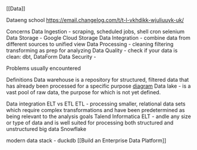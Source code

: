 [[Data]]

Dataeng school
https://email.changelog.com/t/t-l-vkhdikk-wjuliuuyk-uk/

Concerns
Data Ingestion - scraping, scheduled jobs, shell cron selenium
Data Storage - Google Cloud Storage
Data Integration - combine data from different sources to unified view
Data Processing - cleaning filtering transforming as prep for analyzing
Data Quality - check if your data is clean: dbt, DataForm
Data Security - 

Problems usually encountered

Definitions
Data warehouse is a repository for structured, filtered data that has already been processed for a specific purpose [diagram](https://en.wikipedia.org/wiki/Data_warehouse#/media/File:Data_warehouse_architecture.jpg)
Data lake - is a vast pool of raw data, the purpose for which is not yet defined.

Data integration
ELT vs ETL
ETL - processing smaller, relational data sets which require complex transformations and have been predetermined as being relevant to the analysis goals
Talend Informatica
ELT - andle any size or type of data and is well suited for processing both structured and unstructured big data
Snowflake

modern data stack - duckdb
[[Build an Enterprise Data Platform]]